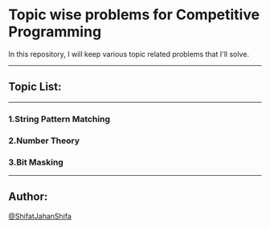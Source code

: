 # Topic wise problems for Competitive Programming
In this repository, I will keep various topic related problems that I'll solve. 

__________________________________________________________________________________________________________________________________________
## Topic List:
__________________________________________________________________________________________________________________________________________
### 1.String Pattern Matching
### 2.Number Theory
### 3.Bit Masking







___________________________________________________________________________________________________________________________________________
## Author: 
[@ShifatJahanShifa](https://github.com/ShifatJahanShifa)
